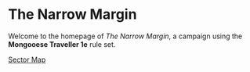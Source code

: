 # The Narrow Margin
Welcome to the homepage of _The Narrow Margin_, a campaign using the **Mongooese Traveller 1e** rule set.

[Sector Map](https://manianiac.github.io/TheNarrowMargin/SectorMap)
